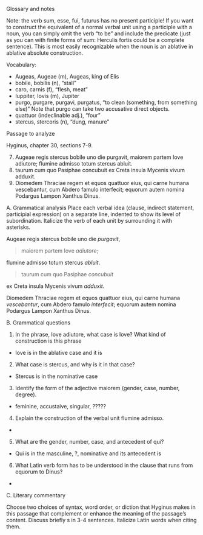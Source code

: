 Glossary and notes

Note: the verb sum, esse, fui, futurus has no present participle! If you want to construct the equivalent of a normal verbal unit using a participle with a noun, you can simply omit the verb “to be” and include the predicate (just as you can with finite forms of sum: Herculis fortis could be a complete sentence). This is most easily recognizable when the noun is an ablative in ablative absolute construction.

Vocabulary:

- Augeas, Augeae (m), Augeas, king of Elis
- bobile, bobilis (n), “stall”
- caro, carnis (f), “flesh, meat”
- Iuppiter, Iovis (m), Jupiter
- purgo, purgare, purgavi, purgatus, “to clean (something, from something else)” Note that purgo can take two accusative direct objects.
- quattuor (indeclinable adj.), “four”
- stercus, stercoris (n), “dung, manure”


Passage to analyze

Hyginus, chapter 30, sections 7-9.

7. Augeae regis stercus bobile uno die purgavit, maiorem partem Iove adiutore; flumine admisso totum stercus abluit.
8. taurum cum quo Pasiphae concubuit ex Creta insula Mycenis vivum adduxit.
9. Diomedem Thraciae regem et equos quattuor eius, qui carne humana vescebantur, cum Abdero famulo interfecit; equorum autem nomina Podargus Lampon Xanthus Dinus.

A. Grammatical analysis
Place each verbal idea (clause, indirect statement, participial expression) on a separate line, indented to show its level of subordination. Italicize the verb of each unit by surrounding it with asterisks.

Augeae regis stercus bobile uno die *purgavit*,

>maiorem partem Iove *adiutore*; 

flumine admisso totum stercus *abluit*.



>taurum cum quo Pasiphae *concubuit*

ex Creta insula Mycenis vivum *adduxit*.




Diomedem Thraciae regem et equos quattuor eius, 
qui carne humana *vescebantur*,
cum Abdero famulo *interfecit*;
equorum autem nomina Podargus Lampon Xanthus Dinus.



B. Grammatical questions
1. In the phrase, Iove adiutore, what case is Iove? What kind of construction is this phrase
- Iove is in the ablative case and it is 
2. What case is stercus, and why is it in that case?
- Stercus is in the nominative case 
3. Identify the form of the adjective maiorem (gender, case, number, degree).
- feminine, accustaive, singular, ?????
4. Explain the construction of the verbal unit flumine admisso.
- 
5. What are the gender, number, case, and antecedent of qui?
- Qui is in the masculine, ?, nominative and its antecedent is 
6. What Latin verb form has to be understood in the clause that runs from equorum to Dinus?
- 


C. Literary commentary

Choose two choices of syntax, word order, or diction that Hyginus makes in this passage that complement or enhance the meaning of the passage’s content. Discuss briefly s in 3-4 sentences. Italicize Latin words when citing them.
